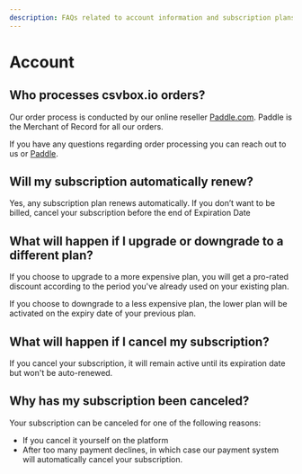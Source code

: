 ```yaml
---
description: FAQs related to account information and subscription plans.
---
```


# Account

## Who processes csvbox.io orders?

Our order process is conducted by our online reseller [Paddle.com](https://paddle.com/). Paddle is the Merchant of Record for all our orders.

If you have any questions regarding order processing you can reach out to us or [Paddle](mailto:help@padde.com).

## Will my subscription automatically renew?

Yes, any subscription plan renews automatically. If you don’t want to be billed, cancel your subscription before the end of Expiration Date

## What will happen if I upgrade or downgrade to a different plan?

If you choose to upgrade to a more expensive plan, you will get a pro-rated discount according to the period you've already used on your existing plan.

If you choose to downgrade to a less expensive plan, the lower plan will be activated on the expiry date of your previous plan. 

## What will happen if I cancel my subscription?

If you cancel your subscription, it will remain active until its expiration date but won't be auto-renewed.

## Why has my subscription been canceled?

Your subscription can be canceled for one of the following reasons:

* If you cancel it yourself on the platform
* After too many payment declines, in which case our payment system will automatically cancel your subscription.





